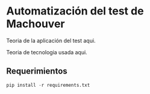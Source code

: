 # Automatización del test de Machouver

Teoria de la aplicación del test aqui.

Teoria de tecnologia usada aqui.

## Requerimientos


``` python
pip install -r requirements.txt
```